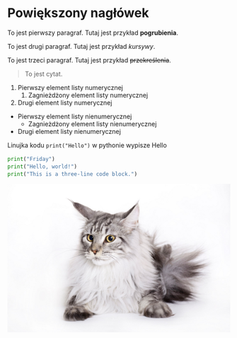 # Powiększony nagłówek

To jest pierwszy paragraf. Tutaj jest przykład **pogrubienia**.

To jest drugi paragraf. Tutaj jest przykład _kursywy_.

To jest trzeci paragraf. Tutaj jest przykład ~~przekreślenia~~.

> To jest cytat.

1. Pierwszy element listy numerycznej
   1. Zagnieżdżony element listy numerycznej
2. Drugi element listy numerycznej

- Pierwszy element listy nienumerycznej
  - Zagnieżdżony element listy nienumerycznej
- Drugi element listy nienumerycznej

Linujka kodu `print("Hello")` w pythonie wypisze Hello

```python
print("Friday")
print("Hello, world!")
print("This is a three-line code block.")
```

![CoolCat](cat.jpg)
